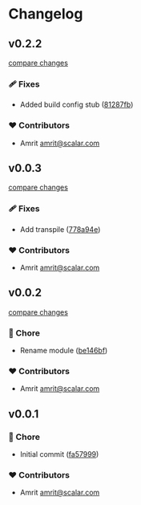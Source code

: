 # Changelog


## v0.2.2

[compare changes](https://github.com/your-org/my-module/compare/v0.0.3...v0.2.2)

### 🩹 Fixes

- Added build config stub ([81287fb](https://github.com/your-org/my-module/commit/81287fb))

### ❤️ Contributors

- Amrit <amrit@scalar.com>

## v0.0.3

[compare changes](https://github.com/your-org/my-module/compare/v0.0.2...v0.0.3)

### 🩹 Fixes

- Add transpile ([778a94e](https://github.com/your-org/my-module/commit/778a94e))

### ❤️ Contributors

- Amrit <amrit@scalar.com>

## v0.0.2

[compare changes](https://github.com/your-org/my-module/compare/v0.0.1...v0.0.2)

### 🏡 Chore

- Rename module ([be146bf](https://github.com/your-org/my-module/commit/be146bf))

### ❤️ Contributors

- Amrit <amrit@scalar.com>

## v0.0.1


### 🏡 Chore

- Initial commit ([fa57999](https://github.com/your-org/my-module/commit/fa57999))

### ❤️ Contributors

- Amrit <amrit@scalar.com>


